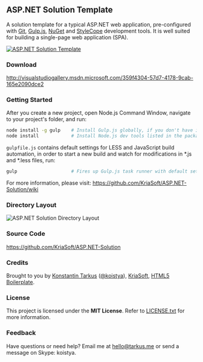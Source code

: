 ## ASP.NET Solution Template

A solution template for a typical ASP.NET web application, pre-configured with [Git](http://git-scm.com/),
[Gulp.js](http://gulpjs.com/), [NuGet](http://www.nuget.org/) and [StyleCope](http://stylecop.codeplex.com/)
development tools. It is well suited for building a single-page web application (SPA).

[![ASP.NET Solution Template](http://i.imgur.com/OEENneg.png)](http://visualstudiogallery.msdn.microsoft.com/359f4304-57d7-4178-9cab-165e2090dce2)

### Download

http://visualstudiogallery.msdn.microsoft.com/359f4304-57d7-4178-9cab-165e2090dce2

### Getting Started

After you create a new project, open Node.js Command Window, navigate to your project's folder, and run:

```bash
node install -g gulp    # Install Gulp.js globally, if you don't have it installed already
node install            # Install Node.js dev tools listed in the package.json file
```

`gulpfile.js` contains default settings for LESS and JavaScript build automation, in order to start a new build
and watch for modifications in *.js and *.less files, run:

```bash
gulp                    # Fires up Gulp.js task runner with default settings
```

For more information, please visit: https://github.com/KriaSoft/ASP.NET-Solution/wiki

### Directory Layout

![ASP.NET Solution Directory Layout](http://i.imgur.com/c8H18GL.png)

### Source Code

https://github.com/KriaSoft/ASP.NET-Solution

### Credits

Brought to you by [Konstantin Tarkus](http://tarkus.me) ([@koistya](https://angel.co/koistya)),
[KriaSoft](http://www.kriasoft.com), [HTML5 Boilerplate](http://html5boilerplate.com/).

### License

This project is licensed under the **MIT License**. Refer to
[LICENSE.txt](https://github.com/KriaSoft/ASP.NET-Solution/blob/master/LICENSE.txt) for more information.

### Feedback

Have questions or need help? Email me at [hello@tarkus.me](mailto:hello@tarkus.me) or send a message on Skype: koistya.